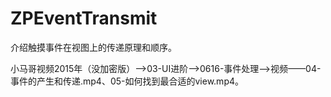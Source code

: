 # ZPEventTransmit
介绍触摸事件在视图上的传递原理和顺序。

小马哥视频2015年（没加密版）——>03-UI进阶——>0616-事件处理——>视频——04-事件的产生和传递.mp4、05-如何找到最合适的view.mp4。
